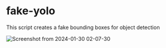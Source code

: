 # fake-yolo
This script creates a fake bounding boxes for object detection

![Screenshot from 2024-01-30 02-07-30](https://github.com/furkan-hub/fake-yolo/assets/72547366/fe948c77-8d49-480c-9e18-bab1a6b926e7)

